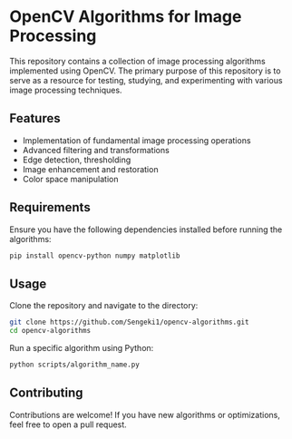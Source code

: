 # OpenCV Algorithms for Image Processing

This repository contains a collection of image processing algorithms implemented using OpenCV. The primary purpose of this repository is to serve as a resource for testing, studying, and experimenting with various image processing techniques.

## Features
- Implementation of fundamental image processing operations
- Advanced filtering and transformations
- Edge detection, thresholding
- Image enhancement and restoration
- Color space manipulation

## Requirements
Ensure you have the following dependencies installed before running the algorithms:

```sh
pip install opencv-python numpy matplotlib
```

## Usage
Clone the repository and navigate to the directory:

```sh
git clone https://github.com/Sengeki1/opencv-algorithms.git
cd opencv-algorithms
```

Run a specific algorithm using Python:

```sh
python scripts/algorithm_name.py
```

## Contributing
Contributions are welcome! If you have new algorithms or optimizations, feel free to open a pull request.
